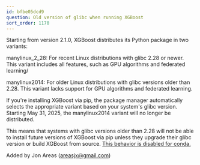 ```yaml
---
id: bfbe05dcd9
question: Old version of glibc when running XGBoost
sort_order: 1170
---
```


Starting from version 2.1.0, XGBoost distributes its Python package in two variants:

manylinux_2_28: For recent Linux distributions with glibc 2.28 or newer. This variant includes all features, such as GPU algorithms and federated learning/

manylinux2014: For older Linux distributions with glibc versions older than 2.28. This variant lacks support for GPU algorithms and federated learning.

If you're installing XGBoost via pip, the package manager automatically selects the appropriate variant based on your system's glibc version. Starting May 31, 2025, the manylinux2014 variant will no longer be distributed.

This means that systems with glibc versions older than 2.28 will not be able to install future versions of XGBoost via pip unless they upgrade their glibc version or build XGBoost from source. [This behavior is disabled for conda.](https://github.com/conda-forge/xgboost-feedstock/pull/240#discussion_r2106138856)

Added by Jon Areas (areasjx@gmail.com)

